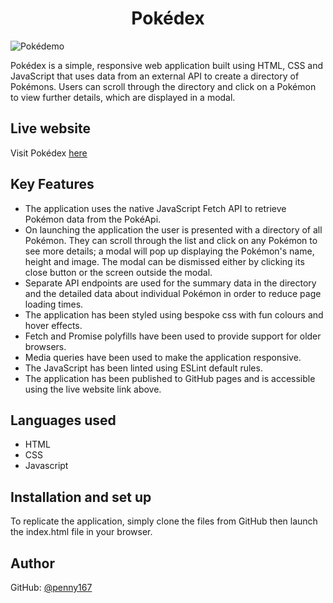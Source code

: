 <h1 align = "center"> Pokédex </h1>

![Pokédemo](Pokégif.gif)

Pokédex is a simple, responsive web application built using HTML, CSS and JavaScript that uses data from an external API to create a directory of Pokémons. Users can scroll through the directory and click on a Pokémon to view further details, which are displayed in a modal. 

## Live website

Visit Pokédex [here](https://penny167.github.io/first-js-app/)

## Key Features

- The application uses the native JavaScript Fetch API to retrieve Pokémon data from the PokéApi.
- On launching the application the user is presented with a directory of all Pokémon. They can scroll through the list and click on any Pokémon to see more details; a modal will pop up displaying the Pokémon's name, height and image. The modal can be dismissed either by clicking its close button or the screen outside the modal.
- Separate API endpoints are used for the summary data in the directory and the detailed data about individual Pokémon in order to reduce page loading times.
- The application has been styled using bespoke css with fun colours and hover effects.
- Fetch and Promise polyfills have been used to provide support for older browsers.
- Media queries have been used to make the application responsive.
- The JavaScript has been linted using ESLint default rules.
- The application has been published to GitHub pages and is accessible using the live website link above.

## Languages used

- HTML
- CSS
- Javascript

## Installation and set up

To replicate the application, simply clone the files from GitHub then launch the index.html file in your browser.

## Author

GitHub: [@penny167](https://github.com/Penny167)
